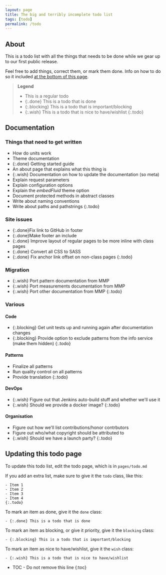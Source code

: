 ```yaml
---
layout: page
title: The big and terribly incomplete todo list
tags: [todo]
permalink: /todo
---
```

## About
This is a todo list with all the things that needs to be done while we gear up to our first public release. 

Feel free to add things, correct them, or mark them done. 
Info on how to do so it included [at the bottom of this page](#updating-this-todo-page).

> **Legend**
>
> - This is a regular todo
> - {:.done} This is a todo that is done
> - {:.blocking} This is a todo that is important/blocking
> - {:.wish} This is a todo that is nice to have/wishlist
> {:.todo}


## Documentation

### Things that need to get written

- How do units work
- Theme documentation
- {:.done} Getting started guide
- An about page that explains what this thing is
- {:.wish} Documentation on how to update the documentation (so meta)
- Explain request parameters
- Explain configuration options
- Explain the _embedFluid_ theme option
- Document protected methods in abstract classes
- Write about naming conventions
- Write about paths and pathstrings
{:.todo}

### Site issues

- {:.done}Fix link to GitHub in footer
- {:.done}Make footer an include
- {:.done} Improve layout of regular pages to be more inline with class pages
- {:.done} Convert all CSS to SASS
- {:.done} Fix anchor link offset on non-class pages
{:.todo}

### Migration

- {:.wish} Port pattern documentation from MMP
- {:.wish} Port measurements documentation from MMP
- {:.wish} Port other documentation from MMP
{:.todo}

### Various

#### Code

- {:.blocking} Get unit tests up and running again after documentation changes
- {:.blocking} Provide option to exclude patterns from the info service (make them hidden)
{:.todo}

#### Patterns

- Finalize all patterns
- Run quality control on all patterns
- Provide translation
{:.todo}

#### DevOps

- {:.wish} Figure out that Jenkins auto-build stuff and whether we'll use it
- {:.wish} Should we provide a docker image?
{:.todo}

#### Organisation

- Figure out how we'll list contributions/honor contrbutors
- Figure out who/what copyright should be attributed to
- {:.wish} Should we have a launch party?
{:.todo}


## Updating this todo page

To update this todo list, edit the todo page, which is in `pages/todo.md`

If you add an extra list, make sure to give it the `todo` class, like this:

```
- Item 1 
- Item 2 
- Item 3 
- Item 4 
{:.todo}
```

To mark an item as done, give it the `done` class:

```
- {:.done} This is a todo that is done
```

To mark an item as blocking, or give it priority, give it the `blocking` class:

```
- {:.blocking} This is a todo that is important/blocking
```

To mark an item as nice to have/wishlist, give it the `wish` class:

```
- {:.wish} This is a todo that is nice to have/wishlist
```


* TOC - Do not remove this line
{:toc}
